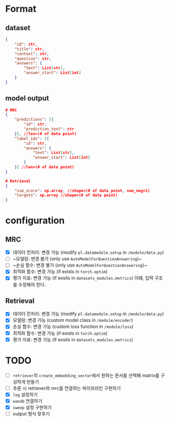 # Format

## dataset
```JSON
{
    "id": str,
    "title": str,
    "context": str,
    "question": str,
    "answers": {
        "text": List[str],
        "answer_start": List[int]
    }
}
```
## model output
```JSON
# MRC
{
    "predictions": [{
        "id": str,
        "prediction_text": str
    }], //len=(# of data point)
    "label_ids": [{
        "id": str,
        "answers": {
            "text": List[str],
            "answer_start": List[int]
        }
    }] //len=(# of data point)
}

# Retrieval
{
    "sim_score": np.array, //shape=(# of data point, num_neg+1)
    "targets": np.array //shape=(# of data point)
}
```

# configuration
## MRC
- [x] 데이터 전처리: 변경 가능 (modify `pl.datamodule.setup` in `/module/data.py`)
- [ ] ~모델링: 변경 불가 (only use `AutoModelForQuestionAnswering`)~
- [ ] ~손실 함수: 변경 불가 (only use `AutoModelForQuestionAnswering`)~
- [x] 최적화 함수: 변경 가능 (if exists in `torch.optim`)
- [x] 평가 지표: 변경 가능 (if exsits in `datasets_modules.metrics`) 이떄, 입력 구조를 수정해야 한다.

## Retrieval
- [x] 데이터 전처리: 변경 가능 (modify `pl.datamodule.setup` in `/module/data.py`)
- [x] 모델링: 변경 가능 (custom model class in `/module/encoder`)
- [x] 손실 함수: 변경 가능 (custom loss function in `/module/loss`)
- [x] 최적화 함수: 변경 가능 (if exists in `torch.optim`)
- [x] 평가 지표: 변경 가능 (if exsits in `datasets_modules.metrics`)

# TODO
- [ ] `retriever`의 `create_embedding_vector`에서 원하는 문서를 선택해 matrix를 구성하게 만들기
- [ ] 추론 시 retriever와 mrc를 연결하는 파이프라인 구현하기
- [x] `log` 설정하기
- [x] `wandb` 연결하기
- [x] `sweep` 설정 구현하기
- [ ] output 형식 맞추기